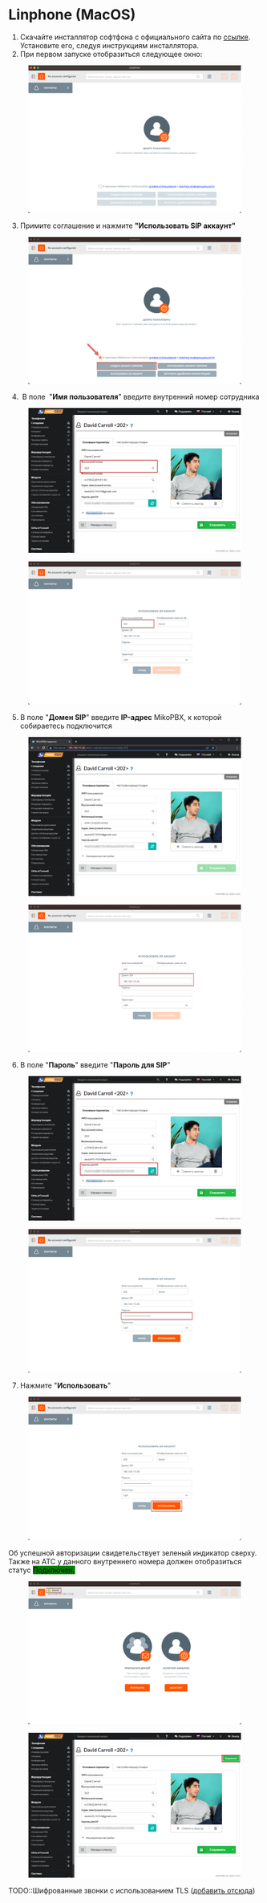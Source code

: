 # Linphone (MacOS)

1. Скачайте инсталлятор софтфона с официального сайта по [ссылке](https://www.linphone.org/). Установите его, следуя инструкциям инсталлятора.
2. При первом запуске отобразиться следующее окно:

<figure><img src="../../.gitbook/assets/1 (45).png" alt=""><figcaption></figcaption></figure>

3. Примите соглашение и нажмите **"Использовать SIP аккаунт"**

<figure><img src="../../.gitbook/assets/2 (29).png" alt=""><figcaption></figcaption></figure>

4.  В поле  "**Имя пользователя**" введите внутренний номер сотрудника

<figure><img src="../../.gitbook/assets/4 (33).png" alt=""><figcaption></figcaption></figure>

<figure><img src="../../.gitbook/assets/4 (32).png" alt=""><figcaption></figcaption></figure>

5. В поле "**Домен SIP**" введите **IP-адрес** MikoPBX, к которой собираетесь подключится

<figure><img src="../../.gitbook/assets/8.png" alt=""><figcaption></figcaption></figure>

<figure><img src="../../.gitbook/assets/3 (28).png" alt=""><figcaption></figcaption></figure>

6. В поле "**Пароль**" введите "**Пароль для SIP**"

<figure><img src="../../.gitbook/assets/5 (26).png" alt=""><figcaption></figcaption></figure>

<figure><img src="../../.gitbook/assets/5 (6).png" alt=""><figcaption></figcaption></figure>

7. Нажмите "**Использовать**"

<figure><img src="../../.gitbook/assets/6 (8).png" alt=""><figcaption></figcaption></figure>

Об успешной авторизации свидетельствует зеленый индикатор сверху.\
Также на АТС у данного внутреннего номера должен отобразиться статус <mark style="background-color:green;">Подключен</mark><mark style="background-color:green;">**.**</mark>&#x20;

<figure><img src="../../.gitbook/assets/7 (11).png" alt=""><figcaption></figcaption></figure>

<figure><img src="../../.gitbook/assets/image (10).png" alt=""><figcaption></figcaption></figure>

TODO::Шифрованные звонки с использованием TLS ([добавить отсюда](https://qa.mikopbx.ru/14893/%D0%B8%D1%81%D0%BF%D0%BE%D0%BB%D1%8C%D0%B7%D0%BE%D0%B2%D0%B0%D0%BD%D0%B8%D0%B5-tls-%D0%B4%D0%BB%D1%8F-%D0%BF%D0%BE%D0%B4%D0%BA%D0%BB%D1%8E%D1%87%D0%B5%D0%BD%D0%B8%D1%8F-sip-%D0%BA%D0%BB%D0%B8%D0%B5%D0%BD%D1%82%D0%B0))
